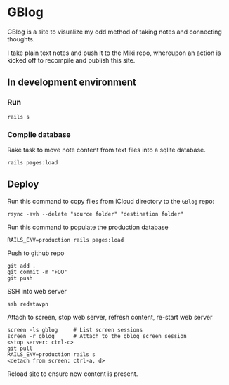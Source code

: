 # GBlog

GBlog is a site to visualize my odd method of taking notes and connecting thoughts.

I take plain text notes and push it to the Miki repo, whereupon an action is kicked off to recompile and publish this site.

## In development environment

### Run

```
rails s
```

### Compile database

Rake task to move note content from text files into a sqlite database.

```
rails pages:load
```

## Deploy

Run this command to copy files from iCloud directory to the `GBlog` repo:
```
rsync -avh --delete "source folder" "destination folder"
```

Run this command to populate the production database
```
RAILS_ENV=production rails pages:load
```

Push to github repo
```
git add .
git commit -m "FOO"
git push
```

SSH into web server
```
ssh redatavpn
```

Attach to screen, stop web server, refresh content, re-start web server
```
screen -ls gblog     # List screen sessions
screen -r gblog      # Attach to the gblog screen session
<stop server: ctrl-c>
git pull
RAILS_ENV=production rails s
<detach from screen: ctrl-a, d>
```

Reload site to ensure new content is present.